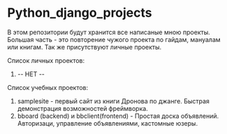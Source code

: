 # Python_django_projects
В этом репозитории будут хранится все написаные мною проекты. Большая часть - это повторение чужого проекта по гайдам, мануалам или книгам. Так же присутствуют личные проекты.

Список личных проектов:
1) -- НЕТ --



Список учебных проектов:
1) samplesite - первый сайт из книги Дронова по джанге. Быстрая демонстрация возможностей фреймворка.
2) bboard (backend) и bbclient(frontend) - Простая доска объявлений. Авторизаци, управление объявлениями, кастомные юзеры.
